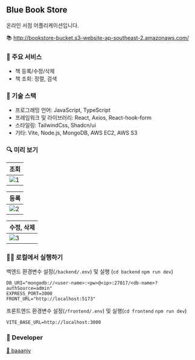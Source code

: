 ## Blue Book Store

온라인 서점 어플리케이션입니다. <br/>

📚 http://bookstore-bucket.s3-website-ap-southeast-2.amazonaws.com/


### 📌 주요 서비스
- 책 등록/수정/삭제
- 책 조회: 정렬, 검색

### 🔧 기술 스택
- 프로그래밍 언어: JavaScript, TypeScript
- 프레임워크 및 라이브러리: React, Axios, React-hook-form
- 스타일링: TailwindCss, Shadcn/ui
- 기타: Vite, Node.js, MongoDB, AWS EC2, AWS S3

### 🔍 미리 보기

|조회|
|---|
|![1](https://github.com/user-attachments/assets/4349c6ab-c91e-4049-ae1e-eaea4e8b54bb)|

|등록|
|---|
|![2](https://github.com/user-attachments/assets/1b4ddc74-fd81-486b-9209-84e9344894aa)|

|수정, 삭제|
|-------|
|![3](https://github.com/user-attachments/assets/75a0e9ee-ca8e-47b9-9c8a-8836bf2ff5b9)|

### 🧑‍💻 로컬에서 실행하기
백엔드 환경변수 설정(`/backend/.env`) 및 실행 (`cd backend` `npm run dev`)
```
DB_URI="mongodb://<user-name>:<pw>@<ip>:27017/<db-name>?authSource=admin"
EXPRESS_PORT=3000
FRONT_URL="http://localhost:5173"
```
프론트엔드 환경변수 설정(`/frontend/.env`) 및 실행(`cd frontend` `npm run dev`)
```
VITE_BASE_URL=http://localhost:3000
```

### 👤 Developer
<a href="https://github.com/baaanjy"> 🔗 baaanjy</a>
